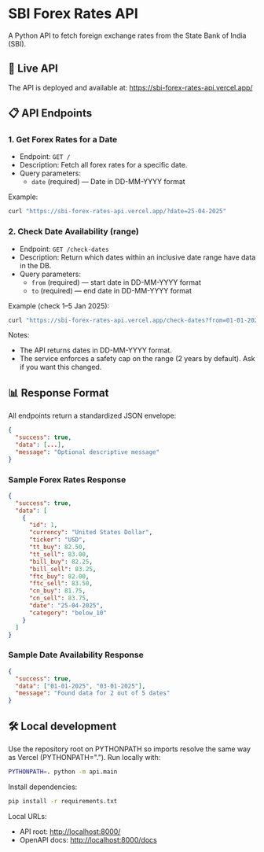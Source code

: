 # SBI Forex Rates API

A Python API to fetch foreign exchange rates from the State Bank of India (SBI).

## 🚀 Live API

The API is deployed and available at: <https://sbi-forex-rates-api.vercel.app/>

## 📋 API Endpoints

### 1. Get Forex Rates for a Date

- Endpoint: `GET /`
- Description: Fetch all forex rates for a specific date.
- Query parameters:
  - `date` (required) — Date in DD-MM-YYYY format

Example:

```bash
curl "https://sbi-forex-rates-api.vercel.app/?date=25-04-2025"
```

### 2. Check Date Availability (range)

- Endpoint: `GET /check-dates`
- Description: Return which dates within an inclusive date range have data in the DB.
- Query parameters:
  - `from` (required) — start date in DD-MM-YYYY format
  - `to` (required) — end date in DD-MM-YYYY format

Example (check 1–5 Jan 2025):

```bash
curl "https://sbi-forex-rates-api.vercel.app/check-dates?from=01-01-2025&to=05-01-2025"
```

Notes:

- The API returns dates in DD-MM-YYYY format.
- The service enforces a safety cap on the range (2 years by default). Ask if you want this changed.

## 📊 Response Format

All endpoints return a standardized JSON envelope:

```json
{
  "success": true,
  "data": [...],
  "message": "Optional descriptive message"
}
```

### Sample Forex Rates Response

```json
{
  "success": true,
  "data": [
    {
      "id": 1,
      "currency": "United States Dollar",
      "ticker": "USD",
      "tt_buy": 82.50,
      "tt_sell": 83.00,
      "bill_buy": 82.25,
      "bill_sell": 83.25,
      "ftc_buy": 82.00,
      "ftc_sell": 83.50,
      "cn_buy": 81.75,
      "cn_sell": 83.75,
      "date": "25-04-2025",
      "category": "below_10"
    }
  ]
}
```

### Sample Date Availability Response

```json
{
  "success": true,
  "data": ["01-01-2025", "03-01-2025"],
  "message": "Found data for 2 out of 5 dates"
}
```

## 🛠️ Local development

Use the repository root on PYTHONPATH so imports resolve the same way as Vercel (PYTHONPATH="."). Run locally with:

```bash
PYTHONPATH=. python -m api.main
```

Install dependencies:

```bash
pip install -r requirements.txt
```

Local URLs:

- API root: <http://localhost:8000/>
- OpenAPI docs: <http://localhost:8000/docs>
